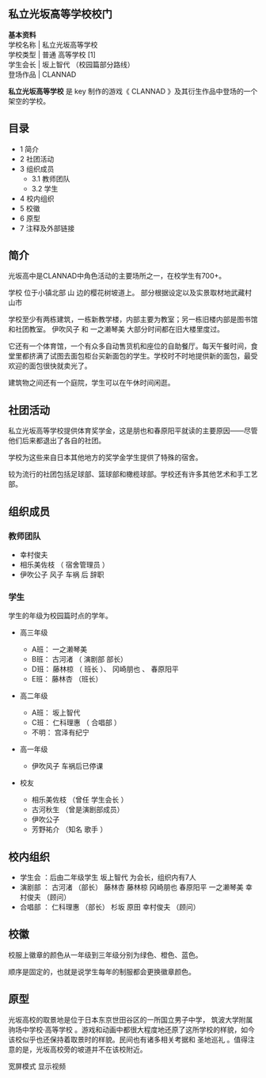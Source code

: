 私立光坂高等学校校门  
---  
**基本资料**  
学校名称  |  私立光坂高等学校   
学校类型  |  普通  高等学校  [1]   
学生会长  |  坂上智代  （校园篇部分路线）   
登场作品  |  CLANNAD   
  
**私立光坂高等学校** 是  key  制作的游戏《  CLANNAD  》及其衍生作品中登场的一个架空的学校。

##  目录

  * 1  简介 
  * 2  社团活动 
  * 3  组织成员 
    * 3.1  教师团队 
    * 3.2  学生 
  * 4  校内组织 
  * 5  校徽 
  * 6  原型 
  * 7  注释及外部链接 

##  简介

光坂高中是CLANNAD中角色活动的主要场所之一，在校学生有700+。

学校  位于小镇北部  山  边的樱花树坡道上。  部分根据设定以及实景取材地武藏村山市

学校至少有两栋建筑，一栋新教学楼，内部主要为教室；另一栋旧楼内部是图书馆和社团教室。  伊吹风子  和  一之濑琴美  大部分时间都在旧大楼里度过。

它还有一个体育馆，一个有众多自动售货机和座位的自助餐厅。每天午餐时间，食堂里都挤满了试图去面包柜台买新面包的学生。学校时不时地提供新的面包，最受欢迎的面包很快就卖光了。

建筑物之间还有一个庭院，学生可以在午休时间闲逛。

##  社团活动

私立光坂高等学校提供体育奖学金，这是朋也和春原阳平就读的主要原因——尽管他们后来都退出了各自的社团。

学校为这些来自日本其他地方的奖学金学生提供了特殊的宿舍。

较为流行的社团包括足球部、篮球部和橄榄球部。学校还有许多其他艺术和手工艺部。

##  组织成员

###  教师团队

  * 幸村俊夫 
  * 相乐美佐枝  （  宿舍管理员  ） 
  * 伊吹公子  风子  车祸  后  辞职 

###  学生

学生的年级为校园篇时点的学年。

  * 高三年级 
    * A班：  一之濑琴美 
    * B班：  古河渚  （  演剧部  部长） 
    * D班：  藤林椋  （  班长  ）、  冈崎朋也  、  春原阳平 
    * E班：  藤林杏  （班长） 

  * 高二年级 
    * A班：  坂上智代 
    * C班：  仁科理惠  （  合唱部  ） 
    * 不明：  宫泽有纪宁 

  * 高一年级 
    * 伊吹风子  车祸后已停课 

  * 校友 
    * 相乐美佐枝  （曾任  学生会长  ） 
    * 古河秋生  （曾是演剧部成员） 
    * 伊吹公子 
    * 芳野祐介  （知名  歌手  ） 

##  校内组织

  * 学生会  ：后由二年级学生  坂上智代  为会长，组织内有7人 
  * 演剧部  ：  古河渚  （部长）  藤林杏  藤林椋  冈崎朋也  春原阳平  一之濑琴美  幸村俊夫  （顾问） 
  * 合唱部  ：  仁科理惠  （部长）  杉坂  原田  幸村俊夫  （顾问） 

##  校徽

校服上徽章的颜色从一年级到三年级分别为绿色、橙色、蓝色。

顺序是固定的，也就是说学生每年的制服都会更换徽章颜色。

##  原型

光坂高校的取景地是位于日本东京世田谷区的一所国立男子中学，  筑波大学附属驹场中学校·高等学校
。游戏和动画中都很大程度地还原了这所学校的样貌，如今该校似乎也还保持着取景时的样貌。民间也有诸多相关考据和  圣地巡礼
。值得注意的是，光坂高校旁的坡道并不在该校附近。

宽屏模式  显示视频

  